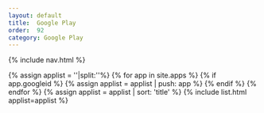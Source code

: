 ```yaml
---
layout: default
title:  Google Play
order:  92
category: Google Play
---
```

{% include nav.html %}
<div>
  {% assign applist = ''|split:''%}
  {% for app in site.apps %}
  {% if app.googleid %}
  {% assign applist = applist | push: app %}
  {% endif %}
  {% endfor %}
  {% assign applist = applist | sort: 'title' %}
	{% include list.html applist=applist %}
</div>
